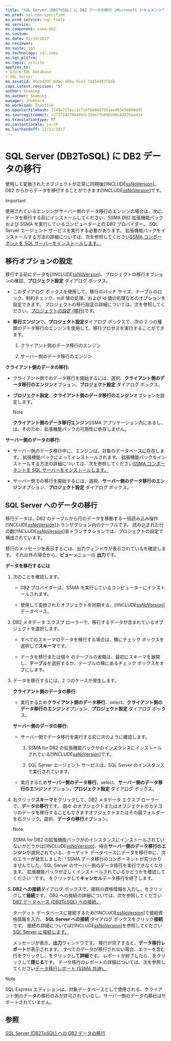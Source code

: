 ```yaml
---
title: "SQL Server (DB2ToSQL) に DB2 データの移行 |Microsoft ドキュメント"
ms.prod: sql-non-specified
ms.prod_service: sql-tools
ms.service: 
ms.component: ssma-db2
ms.custom: 
ms.date: 01/19/2017
ms.reviewer: 
ms.suite: sql
ms.technology: sql-ssma
ms.tgt_pltfrm: 
ms.topic: article
applies_to:
- Azure SQL Database
- SQL Server
ms.assetid: 86cbd39f-6dac-409a-9ce1-7dd54403f84b
caps.latest.revision: "5"
author: Shamikg
ms.author: Shamikg
manager: jhubbard
ms.workload: Inactive
ms.openlocfilehash: 7249a757ecc1c7c8fb88687953eed93e98890d45
ms.sourcegitcommit: cc71f1027884462c359effb898390c8d97eaa414
ms.translationtype: MT
ms.contentlocale: ja-JP
ms.lasthandoff: 12/21/2017
---
```

# <a name="migrating-db2-data-into-sql-server-db2tosql"></a>SQL Server (DB2ToSQL) に DB2 データの移行
使用して変換されたオブジェクトが正常に同期後[!INCLUDE[ssNoVersion](../../includes/ssnoversion_md.md)]、DB2 からからデータを移行することができます[!INCLUDE[ssNoVersion](../../includes/ssnoversion_md.md)]です。  
  
> [!IMPORTANT]  
> 使用されているエンジンがサーバー側のデータ移行のエンジンの場合は、次に、データを移行する前にインストールしてください、SSMA DB2 拡張機能パックおよび SSMA を実行しているコンピューター上の DB2 プロバイダー。 SQL Server エージェント サービスを実行する必要があります。 拡張機能パックをインストールする方法の詳細については、次を参照してください[SSMA コンポーネントを SQL サーバーをインストールします。](http://msdn.microsoft.com/en-us/cf2b724b-4ca7-470a-8dd7-fa95b1e060a4)  
  
## <a name="setting-migration-options"></a>移行オプションの設定  
移行する前にデータを[!INCLUDE[ssNoVersion](../../includes/ssnoversion_md.md)]、プロジェクトの移行オプションの確認、**プロジェクト設定** ダイアログ ボックス。  
  
-   このダイアログ ボックスを使用して、移行のバッチ サイズ、テーブルのロック、制約チェック、null 値の処理、および id 値の処理などのオプションを設定できます。 プロジェクトの移行設定の詳細については、次を参照してください。[プロジェクトの設定 (移行)](http://msdn.microsoft.com/en-us/48aaa8e6-a9cb-487d-9ba5-fc3f1c4786ae)です。  
  
-   **移行エンジン**で、**プロジェクト設定**ダイアログ ボックスで、次の 2 つの種類のデータ移行のエンジンを使用して、移行プロセスを実行することができます。  
  
    1.  クライアント側のデータ移行のエンジン  
  
    2.  サーバー側のデータ移行のエンジン  
  
**クライアント側のデータの移行:**  
  
-   クライアント側でのデータ移行を開始するには、選択、**クライアント側のデータ移行のエンジン**オプション、**プロジェクト設定** ダイアログ ボックス。  
  
-   **プロジェクト設定**、**クライアント側のデータ移行のエンジン**オプションを設定します。  
  
    > [!NOTE]  
    > **クライアント側のデータ移行エンジン**SSMA アプリケーション内にあるし、は、そのため、拡張機能パックの可用性に依存しません。  
  
**サーバー側のデータの移行:**  
  
-   サーバー側のデータ移行中に、エンジンは、対象のデータベースに存在します。 拡張機能パックによってインストールされます。 拡張機能パックをインストールする方法の詳細については、次を参照してください[SSMA コンポーネントを SQL サーバーをインストールします。](http://msdn.microsoft.com/en-us/cf2b724b-4ca7-470a-8dd7-fa95b1e060a4)  
  
-   サーバー側での移行を開始するには、選択、**サーバー側のデータ移行のエンジン**オプション、**プロジェクト設定** ダイアログ ボックス。  
  
## <a name="migrating-data-to-sql-server"></a>SQL Server へのデータの移行  
移行データは、DB2 のテーブルから行のデータを移動する一括読み込み操作[!INCLUDE[ssNoVersion](../../includes/ssnoversion_md.md)]トランザクション内のテーブルです。 読み込まれた行の数[!INCLUDE[ssNoVersion](../../includes/ssnoversion_md.md)]各トランザクションでは、プロジェクトの設定で構成されています。  
  
移行のメッセージを表示するには、出力ウィンドウが表示されているを確認します。 それ以外の場合から、**ビュー**メニューの **出力**です。  
  
**データを移行するには**  
  
1.  次のことを確認します。  
  
    -   DB2 プロバイダーは、SSMA を実行しているコンピューターにインストールされます。  
  
    -   使用して変換されたオブジェクトを同期する、[!INCLUDE[ssNoVersion](../../includes/ssnoversion_md.md)]データベース。  
  
2.  DB2 メタデータ エクスプ ローラーで、移行するデータが含まれているオブジェクトを選択します。  
  
    -   すべてのスキーマのデータを移行する場合は、横にチェック ボックスを選択して**スキーマ**です。  
  
    -   データを移行または個々 のテーブルの省略は、最初にスキーマを展開し、**テーブル**を選択するか、テーブルの横にあるチェック ボックスをオフにします。  
  
3.  データを移行するには、2 つのケースが発生します。  
  
    **クライアント側のデータの移行:**  
  
    -   実行するため**クライアント側のデータ移行**、select、**クライアント側のデータ移行のエンジン**オプション、**プロジェクト設定** ダイアログ ボックス。  
  
    **サーバー側のデータの移行:**  
  
    -   サーバー側でデータ移行を実行する前に次のように確認します。  
  
        1.  SSMA for DB2 の拡張機能パックがのインスタンスにインストールされている[!INCLUDE[ssNoVersion](../../includes/ssnoversion_md.md)]です。  
  
        2.  SQL Server エージェント サービスは、SQL Server のインスタンスで実行されています。  
  
    -   実行するため**サーバー側のデータ移行**、select、**サーバー側のデータ移行のエンジン**オプション、**プロジェクト設定** ダイアログ ボックス。  
  
4.  右クリック**スキーマ**をクリックして、DB2 メタデータ エクスプ ローラーで、**データの移行**です。 個々 のオブジェクトまたはオブジェクトのカテゴリのデータを移行することもできますオブジェクトまたはその親フォルダーを右クリック。選択、**データの移行**オプション。  
  
    > [!NOTE]  
    > SSMA for DB2 の拡張機能パックがのインスタンスにインストールされていないかどうかは[!INCLUDE[ssNoVersion](../../includes/ssnoversion_md.md)]、場合**サーバー側のデータ移行のエンジン**が選択されている、ターゲット データベースにデータを移行中に、次のエラーが発生しました: ' SSMA データ移行のコンポーネントが見つかりませんでした、SQL Server のサーバー側のデータ移行を実行できなくなります。 拡張機能パックが正しくインストールされているかどうかを確認してください ' です。 をクリックして**キャンセル**データ移行を終了します。  
  
5.  **DB2 への接続**ダイアログ ボックスで、接続の資格情報を入力し、をクリックして**接続**です。 DB2 への接続の詳細については、次を参照してください[DB2 データベース &#40;DB2ToSQL&#41; への接続。](../../ssma/db2/connecting-to-db2-database-db2tosql.md)  
  
    ターゲット データベースに接続するため[!INCLUDE[ssNoVersion](../../includes/ssnoversion_md.md)]で接続資格情報を入力、 **SQL Server への接続** ダイアログ ボックスをクリック**接続**です。 接続の詳細については[!INCLUDE[ssNoVersion](../../includes/ssnoversion_md.md)]を参照してください[SQL Server に接続します。](http://msdn.microsoft.com/en-us/b59803cb-3cc6-41cc-8553-faf90851410e)  
  
    メッセージが表示、**出力**ウィンドウです。 移行が完了すると、**データ移行レポート**が表示されます。 すべてのデータが移行されない場合、エラーを含む行をクリックし、をクリックして**詳細**です。 レポートが終了したら、をクリックして**閉じる**です。 データ移行のレポートの詳細については、次を参照してください[データ移行レポート (SSMA 共通)。](http://msdn.microsoft.com/en-us/bbfb9d88-5a98-4980-8d19-c5d78bd0d241)  
  
> [!NOTE]  
> SQL Express エディションは、対象データベースとして使用される、クライアント側のデータの移行のみが許可されているし、サーバー側のデータの移行はサポートされていません。  
  
## <a name="see-also"></a>参照  
[SQL Server &#40;DB2ToSQL&#41; への DB2 データの移行](../../ssma/db2/migrating-db2-data-into-sql-server-db2tosql.md)  
  
